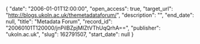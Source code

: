 {
  "date": "2006-01-01T12:00:00", 
  "open_access": true, 
  "target_url": "http://blogs.ukoln.ac.uk/themetadataforum/", 
  "description": "", 
  "end_date": null, 
  "title": "Metadata Forum", 
  "record_id": "20060101T120000/jnPilBZpjMIZtVThUqQrhA==", 
  "publisher": "ukoln.ac.uk", 
  "slug": 162791507, 
  "start_date": null
}

